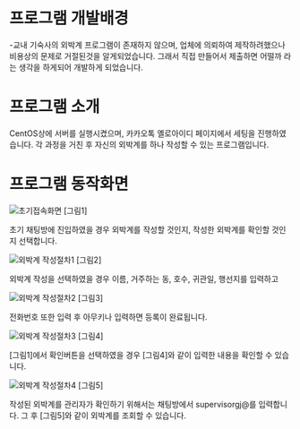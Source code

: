 
# 프로그램 개발배경
-교내 기숙사의 외박계 프로그램이 존재하지 않으며, 업체에 의뢰하여 제작하려했으나 비용상의 문제로 거절된것을 알게되었습니다. 그래서 직접 만들어서 제출하면 어떨까 라는 생각을 하게되어 개발하게 되었습니다.

# 프로그램 소개
CentOS상에 서버를 실행시켰으며, 카카오톡 옐로아이디 페이지에서 세팅을 진행하였습니다. 각 과정을 거친 후 자신의 외박계를 하나 작성할 수 있는 프로그램입니다.

# 프로그램 동작화면


![초기접속화면 [그림1]](https://kkimsangheon.github.io/2017/06/30/Dormitory-Sleep-Out/Dormitory-Sleep-Out1.png)

초기 채팅방에 진입하였을 경우 외박계를 작성할 것인지, 작성한 외박계를 확인할 것인지 선택합니다.

![외박계 작성절차1 [그림2]](https://kkimsangheon.github.io/2017/06/30/Dormitory-Sleep-Out/Dormitory-Sleep-Out2.png)

외박계 작성을 선택하였을 경우 이름, 거주하는 동, 호수, 귀관일, 행선지를 입력하고

![외박계 작성절차2 [그림3]](https://kkimsangheon.github.io/2017/06/30/Dormitory-Sleep-Out/Dormitory-Sleep-Out3.png)

전화번호 또한 입력 후 아무키나 입력하면 등록이 완료됩니다.

![외박계 작성절차3 [그림4]](https://kkimsangheon.github.io/2017/06/30/Dormitory-Sleep-Out/Dormitory-Sleep-Out4.png)


[그림1]에서 확인버튼을 선택하였을 경우 [그림4]와 같이 입력한 내용을 확인할 수 있습니다.

![외박계 작성절차4 [그림5]](https://kkimsangheon.github.io/2017/06/30/Dormitory-Sleep-Out/Dormitory-Sleep-Out5.png)


작성된 외박계를 관리자가 확인하기 위해서는 채팅방에서 supervisorgj@를 입력합니다. 그 후 [그림5]와 같이 외박계를 조회할 수 있습니다.

